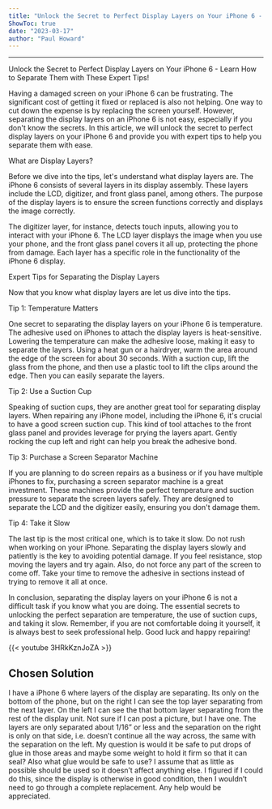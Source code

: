```yaml
---
title: "Unlock the Secret to Perfect Display Layers on Your iPhone 6 - Learn How to Separate Them with These Expert Tips!"
ShowToc: true 
date: "2023-03-17"
author: "Paul Howard"
---
```

*****
Unlock the Secret to Perfect Display Layers on Your iPhone 6 - Learn How to Separate Them with These Expert Tips!

Having a damaged screen on your iPhone 6 can be frustrating. The significant cost of getting it fixed or replaced is also not helping. One way to cut down the expense is by replacing the screen yourself. However, separating the display layers on an iPhone 6 is not easy, especially if you don't know the secrets. In this article, we will unlock the secret to perfect display layers on your iPhone 6 and provide you with expert tips to help you separate them with ease.

What are Display Layers?

Before we dive into the tips, let's understand what display layers are. The iPhone 6 consists of several layers in its display assembly. These layers include the LCD, digitizer, and front glass panel, among others. The purpose of the display layers is to ensure the screen functions correctly and displays the image correctly.

The digitizer layer, for instance, detects touch inputs, allowing you to interact with your iPhone 6. The LCD layer displays the image when you use your phone, and the front glass panel covers it all up, protecting the phone from damage. Each layer has a specific role in the functionality of the iPhone 6 display.

Expert Tips for Separating the Display Layers

Now that you know what display layers are let us dive into the tips.

Tip 1: Temperature Matters

One secret to separating the display layers on your iPhone 6 is temperature. The adhesive used on iPhones to attach the display layers is heat-sensitive. Lowering the temperature can make the adhesive loose, making it easy to separate the layers. Using a heat gun or a hairdryer, warm the area around the edge of the screen for about 30 seconds. With a suction cup, lift the glass from the phone, and then use a plastic tool to lift the clips around the edge. Then you can easily separate the layers.

Tip 2: Use a Suction Cup

Speaking of suction cups, they are another great tool for separating display layers. When repairing any iPhone model, including the iPhone 6, it's crucial to have a good screen suction cup. This kind of tool attaches to the front glass panel and provides leverage for prying the layers apart. Gently rocking the cup left and right can help you break the adhesive bond.

Tip 3: Purchase a Screen Separator Machine

If you are planning to do screen repairs as a business or if you have multiple iPhones to fix, purchasing a screen separator machine is a great investment. These machines provide the perfect temperature and suction pressure to separate the screen layers safely. They are designed to separate the LCD and the digitizer easily, ensuring you don't damage them.

Tip 4: Take it Slow

The last tip is the most critical one, which is to take it slow. Do not rush when working on your iPhone. Separating the display layers slowly and patiently is the key to avoiding potential damage. If you feel resistance, stop moving the layers and try again. Also, do not force any part of the screen to come off. Take your time to remove the adhesive in sections instead of trying to remove it all at once.

In conclusion, separating the display layers on your iPhone 6 is not a difficult task if you know what you are doing. The essential secrets to unlocking the perfect separation are temperature, the use of suction cups, and taking it slow. Remember, if you are not comfortable doing it yourself, it is always best to seek professional help. Good luck and happy repairing!

{{< youtube 3HRkKznJoZA >}} 



## Chosen Solution
 I have a iPhone 6 where layers of the display are separating. Its only on the bottom of the phone, but on the right I can see the top layer separating from the next layer. On the left I can see the that bottom layer separating from the rest of the display unit. Not sure if I can post a picture, but I have one. The layers are only separated about 1/16” or less and the separation on the right is only on that side, i.e. doesn’t continue all the way across, the same with the separation on the left. My question is would it be safe to put drops of glue in those areas and maybe some weight to hold it firm so that it can seal? Also what glue would be safe to use? I assume that as little as possible should be used so it doesn’t affect anything else.
I figured if I could do this, since the display is otherwise in good condition, then I wouldn’t need to go through a complete replacement. Any help would be appreciated.





